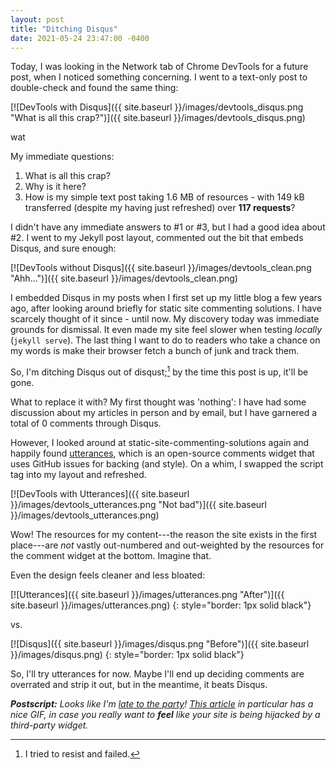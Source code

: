 ```yaml
---
layout: post
title: "Ditching Disqus"
date: 2021-05-24 23:47:00 -0400
---
```


Today, I was looking in the Network tab of Chrome DevTools for a future post, when I noticed something concerning. I went to a text-only post to double-check and found the same thing:

[![DevTools with Disqus]({{ site.baseurl }}/images/devtools_disqus.png "What is all this crap?")]({{ site.baseurl }}/images/devtools_disqus.png)

wat

My immediate questions:
1. What is all this crap?
2. Why is it here?
3. How is my simple text post taking 1.6 MB of resources - with 149 kB transferred (despite my having just refreshed) over **117 requests**?

I didn't have any immediate answers to #1 or #3, but I had a good idea about #2. I went to my Jekyll post layout, commented out the bit that embeds Disqus, and sure enough:

[![DevTools without Disqus]({{ site.baseurl }}/images/devtools_clean.png "Ahh...")]({{ site.baseurl }}/images/devtools_clean.png)

I embedded Disqus in my posts when I first set up my little blog a few years ago, after looking around briefly for static site commenting solutions. I have scarcely thought of it since - until now. My discovery today was immediate grounds for dismissal. It even made my site feel slower when testing _locally_ (`jekyll serve`). The last thing I want to do to readers who take a chance on my words is make their browser fetch a bunch of junk and track them.

So, I'm ditching Disqus out of disqust;[^pun] by the time this post is up, it'll be gone.

[^pun]: I tried to resist and failed.

What to replace it with? My first thought was 'nothing': I have had some discussion about my articles in person and by email, but I have garnered a total of 0 comments through Disqus.

However, I looked around at static-site-commenting-solutions again and happily found [utterances](https://utteranc.es/), which is an open-source comments widget that uses GitHub issues for backing (and style). On a whim, I swapped the script tag into my layout and refreshed.

[![DevTools with Utterances]({{ site.baseurl }}/images/devtools_utterances.png "Not bad")]({{ site.baseurl }}/images/devtools_utterances.png)

Wow! The resources for my content---the reason the site exists in the first place---are _not_ vastly out-numbered and out-weighted by the resources for the comment widget at the bottom. Imagine that.

Even the design feels cleaner and less bloated:

[![Utterances]({{ site.baseurl }}/images/utterances.png "After")]({{ site.baseurl }}/images/utterances.png)
{: style="border: 1px solid black"}

vs.

[![Disqus]({{ site.baseurl }}/images/disqus.png "Before")]({{ site.baseurl }}/images/disqus.png)
{: style="border: 1px solid black"}

So, I'll try utterances for now. Maybe I'll end up deciding comments are overrated and strip it out, but in the meantime, it beats Disqus.

_**Postscript:** Looks like I'm [late to the party](https://www.google.com/search?q=%22ditching+disqus%22)! [This article](https://www.davidbcalhoun.com/2020/ditching-disqus-migrating-away-since-it-has-become-a-monster/) in particular has a nice GIF, in case you really want to **feel** like your site is being hijacked by a third-party widget._